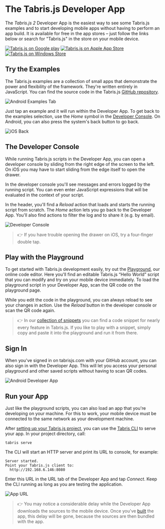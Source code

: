 ---
---
# The Tabris.js Developer App

The *Tabris.js 2* Developer App is the easiest way to see some Tabris.js examples and to start developing mobile apps without having to perform an app build.
It is available for free in the app stores – just follow the links below or search for "Tabris.js" in the store on your mobile device.

[![Tabris.js on Google play](https://tabrisjs.com/assets/img/playstore-badge.png)](https://play.google.com/store/apps/details?id=com.eclipsesource.tabrisjs2)
[![Tabris.js on Apple App Store](https://tabrisjs.com/assets/img/appstore-badge.png)](https://itunes.apple.com/us/app/tabris.js-2/id1166468326?mt=8)
[![Tabris.js on Windows Store](https://tabrisjs.com/assets/img/windows-badge.png)](https://www.microsoft.com/store/apps/9n8z4pp9chtx)

## Try the Examples

The Tabris.js examples are a collection of small apps that demonstrate the power and flexibility of the framework.
They're written entirely in JavaScript.
You can find the source code in the Tabris.js [GitHub repository](https://github.com/eclipsesource/tabris-js/tree/master/examples).

![Android Examples Tab](img/examples.png)

Just tap an example and it will run within the Developer App.
To get back to the examples selection, use the *Home* symbol in the [Developer Console](#the-developer-console).
On Android, you can also press the system's back button to go back.

![iOS Back](img/back-ios.png)

## The Developer Console

While running Tabris.js scripts in the Developer App, you can open a developer console by sliding from the right edge of the screen to the left.
On iOS you may have to start sliding from the edge itself to open the drawer.

In the developer console you'll see messages and errors logged by the running script.
You can even enter JavaScript expressions that will be evaluated in the context of your script.

In the header, you'll find a *Reload* action that loads and starts the running script from scratch.
The *Home* action lets you go back to the Developer App.
You'll also find actions to filter the log and to share it (e.g. by email).

![Developer Console](img/console-android.png)

> :point_right: If you have trouble opening the drawer on iOS, try a four-finger double tap.

## Play with the Playground

To get started with Tabris.js development easily, try out the [Playground](https://tabrisjs.com/playground), our online code editor.
Here you'll find an editable Tabris.js “Hello World” script that you can modify and try on your mobile device immediately.
To load the playground script in your Developer App, scan the QR code on the playground page.

While you edit the code in the playground, you can always reload to see your changes in action.
Use the *Reload* button in the developer console or scan the QR code again.

> :point_right: In our [collection of snippets](https://github.com/eclipsesource/tabris-js/tree/master/snippets) you can find a code snippet for nearly every feature in Tabris.js.
If you like to play with a snippet, simply copy and paste it into the playground and run it from there.

## Sign In

When you've signed in on tabrisjs.com with your GitHub account, you can also sign in with the Developer App.
This will let you access your personal playground and other saved scripts without having to scan QR codes.

![Android Developer App](img/welcome-screen.png)

## Run your App

Just like the playground scripts, you can also load an app that you're developing on your machine.
For this to work, your mobile device must be connected to the same network as your development machine.

After [setting up your Tabris.js project](getting-started.md), you can use the [Tabris CLI](https://www.npmjs.com/package/tabris-cli) to serve your app.
In your project directory, call:

    tabris serve

The CLI will start an HTTP server and print its URL to console, for example:

    Server started.
    Point your Tabris.js client to:
      http://192.168.6.146:8080

Enter this URL in the URL tab of the Developer App and tap *Connect*.
Keep the CLI running as long as you are testing the application.

![App URL](img/app-url.png)

> :point_right: You may notice a considerable delay while the Developer App downloads the sources to the mobile device. Once you've [built](#publishing-your-app) the app, this delay will be gone, because the sources are then bundled with the app.
